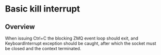 # Basic kill interrupt

## Overview

When issuing Ctrl+C the blocking ZMQ event loop should exit, and
KeyboardInterrupt exception should be caught, after which the socket must be
closed and the context terminated.

